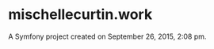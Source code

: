 mischellecurtin.work
====================

A Symfony project created on September 26, 2015, 2:08 pm.
